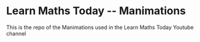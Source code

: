 # Learn Maths Today -- Manimations

This is the repo of the Manimations used in the Learn Maths Today Youtube channel


